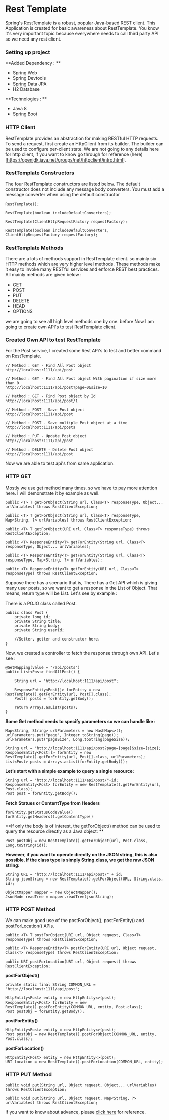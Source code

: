# Rest Template

Spring's RestTemplate is a robust, popular Java-based REST client. This Application is created for basic awareness about RestTemplate. You know it's very important topic because everywhere needs to call third party API so we need any rest client.  

### Setting up project 

**Added Dependency : **

* Spring Web
* Spring Devtools
* Spring Data JPA
* H2 Database

**Technologies : **

* Java 8
* Spring Boot

### HTTP Client

RestTemplate provides an abstraction for making RESTful HTTP requests. To send a request, first create an HttpClient from its builder. The builder can be used to configure per-client state. We are not going to any details here for http client, if you want to know go through for reference (here)[https://openjdk.java.net/groups/net/httpclient/intro.html].


### RestTemplate Constructors

The four RestTemplate constructors are listed below. The default constructor does not include any message body converters. You must add a message converter when using the default constructor

	RestTemplate();
	
	RestTemplate(boolean includeDefaultConverters);
	
	RestTemplate(ClientHttpRequestFactory requestFactory);
	
	RestTemplate(boolean includeDefaultConverters, ClientHttpRequestFactory requestFactory);

### RestTemplate Methods

There are a lots of methods support in RestTemplate client. so mainly six HTTP methods which are very  higher level methods. These methods make it easy to invoke many RESTful services and enforce REST best practices. All mainly methods are given below : 

* GET
* POST
* PUT
* DELETE
* HEAD
* OPTIONS

we are going to see all high level methods one by one. before Now I am going to create own API's to test RestTemplate client. 

### Created Own API to test RestTemplate

For the Post service, I created some Rest APi's to test and better command on RestTemplate.

	// Method : GET - Find All Post object 
	http://localhost:1111/api/post
	
	// Method : GET - Find All Post object With pagination if size more than 0
	http://localhost:1111/api/post?page=0&size=10
	
	// Method : GET - Find Post object by Id
	http://localhost:1111/api/post/1
	
	// Method : POST - Save Post object 
	http://localhost:1111/api/post 	
	
	// Method : POST - Save multiple Post object at a time
	http://localhost:1111/api/posts
	
	// Method : PUT - Update Post object
	http://localhost:1111/api/post
	
	// Method : DELETE - Delete Post object
	http://localhost:1111/api/post

Now we are able to test api's from same application.

### HTTP GET

Mostly we use get method many times. so we have to pay more attention here. I will demonstrate it by example as well. 

	public <T> T getForObject(String url, Class<T> responseType, Object... urlVariables) throws RestClientException;
	
	public <T> T getForObject(String url, Class<T> responseType, Map<String, ?> urlVariables) throws RestClientException;
	
	public <T> T getForObject(URI url, Class<T> responseType) throws RestClientException;
	
	public <T> ResponseEntity<T> getForEntity(String url, Class<T> responseType, Object... urlVariables);
	
	public <T> ResponseEntity<T> getForEntity(String url, Class<T> responseType, Map<String, ?> urlVariables);
	
	public <T> ResponseEntity<T> getForEntity(URI url, Class<T> responseType) throws RestClientException;

Suppose there has a scenario that is, There has a Get API which is giving many user posts, so  we want to get a response in the List of Object. That means, return type will be List<Post>. Let's see by example : 

There is a POJO class called Post.

	public class Post {
		private long id;
		private String title;
		private String body;
		private String userId;
	
		//Setter, getter and constructor here.	
	}

Now, we created a controller to fetch the response through own API. Let's see : 

	@GetMapping(value = "/api/posts")
	public List<Post> findAllPost() {
	
		String url = "http://localhost:1111/api/post";
		
		ResponseEntity<Post[]> forEntity = new RestTemplate().getForEntity(url, Post[].class);
		Post[] posts = forEntity.getBody();
		
		return Arrays.asList(posts);
	}
	
**Some Get method needs to specify parameters so we can handle like :**

	Map<String, String> urlParameters = new HashMap<>();
	urlParameters.put("page", Integer.toString(page));
	urlParameters.put("pageSize", Long.toString(pageSize));
	
	String url = "http://localhost:1111/api/post?page={page}&size={size};
	ResponseEntity<Post[]> forEntity = new RestTemplate().getForEntity(url, Post[].class, urlParameters);
	List<Post> posts = Arrays.asList(forEntity.getBody());
	
**Let’s start with a simple example to query a single resource:**

	String url = "http://localhost:1111/api/post/"+id;
	ResponseEntity<Post> forEntity = new RestTemplate().getForEntity(url, Post.class);
	Post post = forEntity.getBody();

**Fetch Statues or ContentType from Headers**

	forEntity.getStatusCodeValue()
	forEntity.getHeaders().getContentType()

**If only the body is of interest, the getForObject() method can be used to query the resource directly as a Java object: **

	Post postObj = new RestTemplate().getForObject(url, Post.class, Long.toString(id));
	
**However, if you want to operate directly on the JSON string, this is also possible. If the class type is simply String.class, we get the raw JSON string:**

	String URL = "http://localhost:1111/api/post/" + id;
	String jsonString = new RestTemplate().getForObject(URL, String.class, id);
	
	ObjectMapper mapper = new ObjectMapper();
	JsonNode readTree = mapper.readTree(jsonString);

### HTTP POST Method

We can make good use of the postForObject(), postForEntity() and postForLocation() APIs.

	public <T> T postForObject(URI url, Object request, Class<T> responseType) throws RestClientException;
	
	public <T> ResponseEntity<T> postForEntity(URI url, Object request, Class<T> responseType) throws RestClientException;
	
	public URI postForLocation(URI url, Object request) throws RestClientException;
	

**postForObject()**

	private static final String COMMON_URL = "http://localhost:1111/api/post";

	HttpEntity<Post> entity = new HttpEntity<>(post);
	ResponseEntity<Post> forEntity = new RestTemplate().postForEntity(COMMON_URL, entity, Post.class);
	Post postObj = forEntity.getBody();

**postForEntity()** 

	HttpEntity<Post> entity = new HttpEntity<>(post);
	Post postObj = new RestTemplate().postForObject(COMMON_URL, entity, Post.class);

**postForLocation()**

	HttpEntity<Post> entity = new HttpEntity<>(post);
	URI location = new RestTemplate().postForLocation(COMMON_URL, entity);	

### HTTP PUT Method

	public void put(String url, Object request, Object... urlVariables) throws RestClientException;
	
	public void put(String url, Object request, Map<String, ?> urlVariables) throws RestClientException;
	


If you want to know about advance, please [click here](https://docs.spring.io/spring-framework/docs/current/javadoc-api/org/springframework/web/client/RestTemplate.html) for reference.